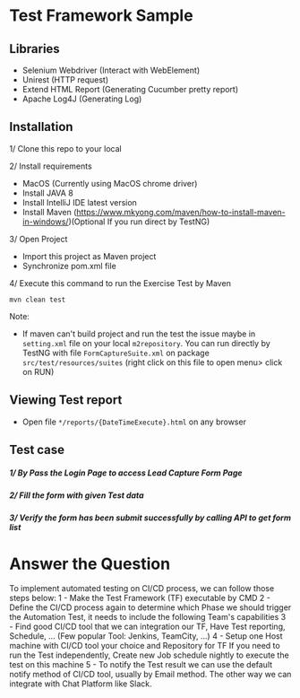 # Test Framework Sample

## Libraries
- Selenium Webdriver (Interact with WebElement)
- Unirest (HTTP request)
- Extend HTML Report (Generating Cucumber pretty report)
- Apache Log4J (Generating Log)

## Installation
1/ Clone this repo to your local

2/ Install requirements
- MacOS (Currently using MacOS chrome driver)
- Install JAVA 8
- Install IntelliJ IDE latest version
- Install Maven (https://www.mkyong.com/maven/how-to-install-maven-in-windows/)(Optional If you run direct by TestNG)

3/ Open Project
- Import this project as Maven project
- Synchronize pom.xml file

4/ Execute  this command to run the Exercise Test by Maven
```
mvn clean test
```
Note:
- If maven can't build project and run the test the issue maybe in `setting.xml` file on your local `m2repository`. You can run directly by TestNG with file `FormCaptureSuite.xml` on package `src/test/resources/suites` (right click on this file to open menu> click on RUN)

## Viewing Test report
- Open file `*/reports/{DateTimeExecute}.html` on any browser

## Test case
##### 1/ By Pass the Login Page to access Lead Capture Form Page
##### 2/ Fill the form with given Test data
##### 3/ Verify the form has been submit successfully by calling API to get form list


# Answer the Question
To implement automated testing on CI/CD process, we can follow those steps below:
1 - Make the Test Framework (TF) executable by CMD
2 - Define the CI/CD process again to determine which Phase we should trigger the Automation Test, it needs to include the following Team's capabilities
3 - Find good CI/CD tool that we can integration our TF, Have Test reporting, Schedule, ... (Few popular Tool: Jenkins, TeamCity, ...)
4 - Setup one Host machine with CI/CD tool your choice and Repository for TF If you need to run the Test independently, Create new Job schedule nightly to execute the test on this machine
5 - To notify the Test result we can use the default notify method of CI/CD tool, usually by Email method. The other way we can integrate with Chat Platform like Slack.
